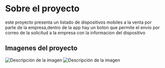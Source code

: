 # Sobre el proyecto 
 este proyecto presenta un listado de dispositivos mobiles a la venta por parte de la empresa,dentro de la app hay un boton que permite el envio por correo de la solicitud a la empresa con la informacion del dispositivo

 ## Imagenes del proyecto
 <image src="/images/picture.jpg" alt="Descripción de la imagen">
<image src="/images/picture.jpg" alt="Descripción de la imagen">
    
    
